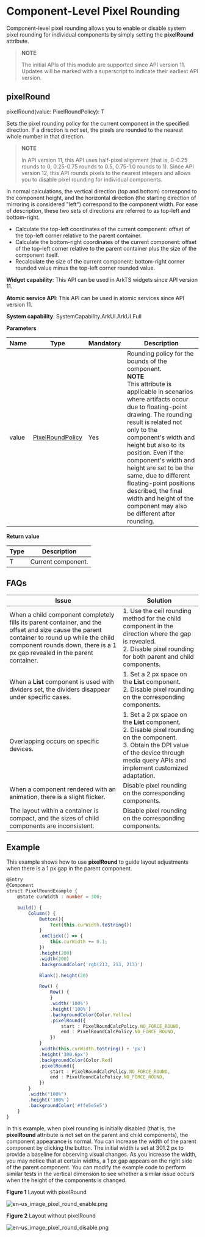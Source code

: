 # Component-Level Pixel Rounding

Component-level pixel rounding allows you to enable or disable system pixel rounding for individual components by simply setting the **pixelRound** attribute.

>  **NOTE**
>
>  The initial APIs of this module are supported since API version 11. Updates will be marked with a superscript to indicate their earliest API version.

## pixelRound

pixelRound(value: PixelRoundPolicy): T

Sets the pixel rounding policy for the current component in the specified direction. If a direction is not set, the pixels are rounded to the nearest whole number in that direction.

> **NOTE**
> 
> In API version 11, this API uses half-pixel alignment (that is, 0\-0.25 rounds to 0, 0.25\-0.75 rounds to 0.5, 0.75\-1.0 rounds to 1). Since API version 12, this API rounds pixels to the nearest integers and allows you to disable pixel rounding for individual components.

In normal calculations, the vertical direction (top and bottom) correspond to the component height, and the horizontal direction (the starting direction of mirroring is considered "left") correspond to the component width. For ease of description, these two sets of directions are referred to as top-left and bottom-right.

- Calculate the top-left coordinates of the current component: offset of the top-left corner relative to the parent container.
- Calculate the bottom-right coordinates of the current component: offset of the top-left corner relative to the parent container plus the size of the component itself.
- Recalculate the size of the current component: bottom-right corner rounded value minus the top-left corner rounded value.

**Widget capability**: This API can be used in ArkTS widgets since API version 11.

**Atomic service API**: This API can be used in atomic services since API version 11.

**System capability**: SystemCapability.ArkUI.ArkUI.Full

**Parameters**

| Name| Type  | Mandatory| Description                                                        |
| ------ | ------ | ---- | ------------------------------------------------------------ |
| value | [PixelRoundPolicy](ts-types.md#pixelroundpolicy11) | Yes| Rounding policy for the bounds of the component.<br>**NOTE**<br>This attribute is applicable in scenarios where artifacts occur due to floating-point drawing. The rounding result is related not only to the component's width and height but also to its position. Even if the component's width and height are set to be the same, due to different floating-point positions described, the final width and height of the component may also be different after rounding.|

**Return value**

| Type| Description|
| --- | --- |
|  T | Current component.|

## FAQs

| Issue                                                    | Solution                                                    |
| ------------------------------------------------------------ | ------------------------------------------------------------ |
| When a child component completely fills its parent container, and the offset and size cause the parent container to round up while the child component rounds down, there is a 1 px gap revealed in the parent container.| 1. Use the ceil rounding method for the child component in the direction where the gap is revealed.<br>2. Disable pixel rounding for both parent and child components.|
| When a **List** component is used with dividers set, the dividers disappear under specific cases.          | 1. Set a 2 px space on the **List** component.<br>2. Disable pixel rounding on the corresponding components.|
| Overlapping occurs on specific devices.                                        | 1. Set a 2 px space on the **List** component.<br>2. Disable pixel rounding on the component.<br>3. Obtain the DPI value of the device through media query APIs and implement customized adaptation.|
| When a component rendered with an animation, there is a slight flicker.                            | Disable pixel rounding on the corresponding components.                                  |
| The layout within a container is compact, and the sizes of child components are inconsistent.                          | Disable pixel rounding on the corresponding components.                                  |

## Example

This example shows how to use **pixelRound** to guide layout adjustments when there is a 1 px gap in the parent component.

```ts
@Entry
@Component
struct PixelRoundExample {
    @State curWidth : number = 300;

    build() {
        Column() {
            Button(){
                Text(this.curWidth.toString())
            }
            .onClick(() => {
                this.curWidth += 0.1;
            })
            .height(200)
            .width(200)
            .backgroundColor('rgb(213, 213, 213)')

            Blank().height(20)

            Row() {
                Row() {
                }
                .width('100%')
                .height('100%')
                .backgroundColor(Color.Yellow)
                .pixelRound({
                    start : PixelRoundCalcPolicy.NO_FORCE_ROUND,
                    end : PixelRoundCalcPolicy.NO_FORCE_ROUND,
                })
            }
            .width(this.curWidth.toString() + 'px')
            .height('300.6px')
            .backgroundColor(Color.Red)
            .pixelRound({
                start : PixelRoundCalcPolicy.NO_FORCE_ROUND,
                end : PixelRoundCalcPolicy.NO_FORCE_ROUND,
            })
        }
        .width("100%")
        .height('100%')
        .backgroundColor('#ffe5e5e5')
    }
}
```

In this example, when pixel rounding is initially disabled (that is, the **pixelRound** attribute is not set on the parent and child components), the component appearance is normal. You can increase the width of the parent component by clicking the button. The initial width is set at 301.2 px to provide a baseline for observing visual changes. As you increase the width, you may notice that at certain widths, a 1 px gap appears on the right side of the parent component. You can modify the example code to perform similar tests in the vertical dimension to see whether a similar issue occurs when the height of the components is changed.

**Figure 1** Layout with pixelRound

![en-us_image_pixel_round_enable.png](figures/en-us_image_pixel_round_enable.png)

**Figure 2** Layout without pixelRound

![en-us_image_pixel_round_disable.png](figures/en-us_image_pixel_round_disable.png)
